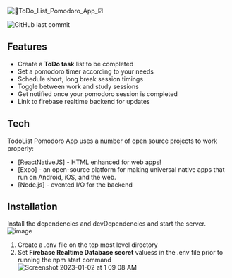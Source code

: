 ![📱ToDo_List_Pomodoro_App_☑](https://user-images.githubusercontent.com/40038371/210178217-7f19e009-725e-42d8-a021-98dc6971aad7.png)

![GitHub last commit](https://img.shields.io/github/last-commit/notahotdog/todoPomodoro)

## Features
- Create a **ToDo task** list to be completed
- Set a pomodoro timer according to your needs 
- Schedule short, long break session timings
- Toggle between work and study sessions
- Get notified once your pomodoro session is completed 
- Link to firebase realtime backend for updates 


## Tech

TodoList Pomodoro App uses a number of open source projects to work properly:
- [ReactNativeJS] - HTML enhanced for web apps!
- [Expo] - an open-source platform for making universal native apps that run on Android, iOS, and the web.
- [Node.js] - evented I/O for the backend


## Installation

Install the dependencies and devDependencies and start the server.
![image](https://user-images.githubusercontent.com/40038371/210179008-cdb22b0e-5297-4192-89f4-af8527edf591.png)

1. Create a .env file on the top most level directory
2. Set **Firebase Realtime Database secret** valuess in the .env file prior to running the npm start command
![Screenshot 2023-01-02 at 1 09 08 AM](https://user-images.githubusercontent.com/40038371/210179163-a047efbb-d67f-4f46-bc7e-06ed75e797ce.png)

